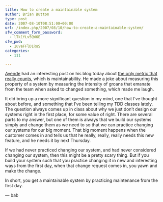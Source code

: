 ```yaml
---
title: How to create a maintainable system
author: Brian Button
type: post
date: 2007-08-10T08:51:00+00:00
url: /index.php/2007/08/10/how-to-create-a-maintainable-system/
sfw_comment_form_password:
  - lTk1YLv5QW6E
sfw_pwd:
  - 1uveFFlD1RuS
categories:
  - 111

---
```

[Ayende][1] had an interesting post on his blog today about [the only metric that really counts][2], which is maintainability. He made a joke about measuring this property of a system by measuring the intensity of groans that emanate from the team when asked to changed something, which made me laugh.

It did bring up a more significant question in my mind, one that I&#8217;ve thought about before, and something that I&#8217;ve been telling my TDD classes lately. The question always comes up in class about why we just don&#8217;t design our systems right in the first place, for some value of right. There are several parts to my answer, but one of them is always that we build our systems simply and change them as we need to so that we can practice changing our systems for our big moment. That big moment happens when the customer comes in and tells us that he really, really, really needs this new feature, and he needs it by next Thursday.

If we had never practiced changing our system, and had never considered changing our system, then this might be a pretty scary thing. But if you build your system such that you practice changing it in new and interesting ways from the first day, when that change request comes in, you yawn and make the change.

In short, you get a maintainable system by practicing maintenance from the first day.

&#8212; bab

 [1]: http://ayende.com/
 [2]: http://feeds.feedburner.com/~r/AyendeRahien/~3/142698733/The-only-metric-that-counts-Maintainability.aspx
